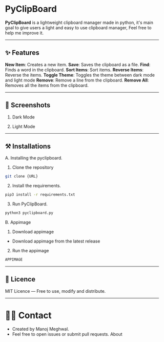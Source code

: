 # PyClipBoard
**PyClipBoard** is a lightweight clipboard manager made in python, it's main goal to give users a light and easy to use clipboard manager, Feel free to help me improve it.

---

## ✨ Features
**New Item**: Creates a new item.
**Save**: Saves the clipboard as a file.
**Find**: Finds a word in the clipboard.
**Sort Items**: Sort items.
**Reverse Items**: Reverse the items.
**Toggle Theme**: Toggles the theme between dark mode and light mode
**Remove**: Remove a line from the clipboard.
**Remove All**: Removes all the items from the clipboard.

---

## 📸 Screenshots
1. Dark Mode



2. Light Mode

---

## ⚒️ Installations
A. Installing the pyclipboard.
    
1. Clone the repository
```bash
git clone {URL}
```

2. Install the requirements.
```bash
pip3 install -r requirements.txt
```

3. Run PyClipBoard.
```bash
python3 pyclipboard.py
```

B. Appimage 

1. Download appimage
- Download appimage from the latest release

2. Run the appimage
```bash
APPIMAGE
```

---

## 📜 Licence
MIT Licence — Free to use, modify and distribute.

---

# 👨‍💻 Contact
- Created by Manoj Meghwal.
- Feel free to open issues or submit pull requests.
About